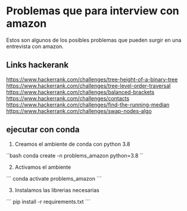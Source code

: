 # Problemas que para interview con amazon

Estos son algunos de los posibles problemas que pueden surgir en una entrevista con amazon.

## Links hackerank

https://www.hackerrank.com/challenges/tree-height-of-a-binary-tree
https://www.hackerrank.com/challenges/tree-level-order-traversal
https://www.hackerrank.com/challenges/balanced-brackets
https://www.hackerrank.com/challenges/contacts
https://www.hackerrank.com/challenges/find-the-running-median
https://www.hackerrank.com/challenges/swap-nodes-algo

## ejecutar con conda

1. Creamos el ambiente de conda con python 3.8

´´bash
conda create -n problems_amazon python=3.8
´´

2. Activamos el ambiente

´´´
conda activate problems_amazon
´´´

3. Instalamos las librerias necesarias

´´´
pip install -r requirements.txt
´´´
